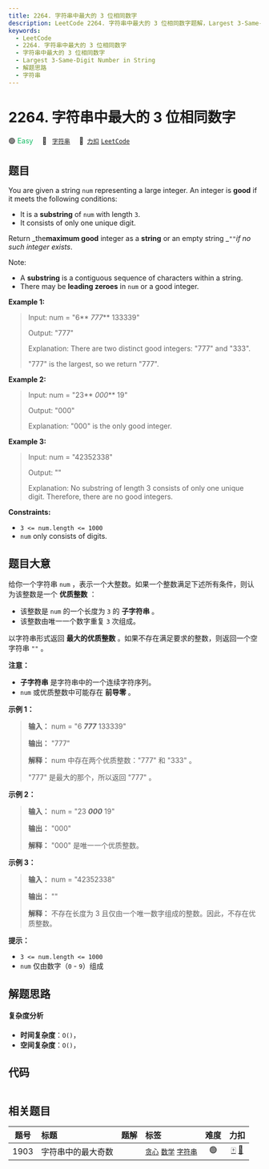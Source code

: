 ```yaml
---
title: 2264. 字符串中最大的 3 位相同数字
description: LeetCode 2264. 字符串中最大的 3 位相同数字题解，Largest 3-Same-Digit Number in String，包含解题思路、复杂度分析以及完整的 JavaScript 代码实现。
keywords:
  - LeetCode
  - 2264. 字符串中最大的 3 位相同数字
  - 字符串中最大的 3 位相同数字
  - Largest 3-Same-Digit Number in String
  - 解题思路
  - 字符串
---
```


# 2264. 字符串中最大的 3 位相同数字

🟢 <font color=#15bd66>Easy</font>&emsp; 🔖&ensp; [`字符串`](/tag/string.md)&emsp; 🔗&ensp;[`力扣`](https://leetcode.cn/problems/largest-3-same-digit-number-in-string) [`LeetCode`](https://leetcode.com/problems/largest-3-same-digit-number-in-string)

## 题目

You are given a string `num` representing a large integer. An integer is
**good** if it meets the following conditions:

  * It is a **substring** of `num` with length `3`.
  * It consists of only one unique digit.

Return _the**maximum good** integer as a **string** or an empty string
_`""`_if no such integer exists_.

Note:

  * A **substring** is a contiguous sequence of characters within a string.
  * There may be **leading zeroes** in `num` or a good integer.



**Example 1:**

> Input: num = "6** _777_** 133339"
> 
> Output: "777"
> 
> Explanation: There are two distinct good integers: "777" and "333".
> 
> "777" is the largest, so we return "777".

**Example 2:**

> Input: num = "23** _000_** 19"
> 
> Output: "000"
> 
> Explanation: "000" is the only good integer.

**Example 3:**

> Input: num = "42352338"
> 
> Output: ""
> 
> Explanation: No substring of length 3 consists of only one unique digit. Therefore, there are no good integers.

**Constraints:**

  * `3 <= num.length <= 1000`
  * `num` only consists of digits.


## 题目大意

给你一个字符串 `num` ，表示一个大整数。如果一个整数满足下述所有条件，则认为该整数是一个 **优质整数** ：

  * 该整数是 `num` 的一个长度为 `3` 的 **子字符串** 。
  * 该整数由唯一一个数字重复 `3` 次组成。

以字符串形式返回 **最大的优质整数** 。如果不存在满足要求的整数，则返回一个空字符串 `""` 。

**注意：**

  * **子字符串** 是字符串中的一个连续字符序列。
  * `num` 或优质整数中可能存在 **前导零** 。



**示例 1：**

> 
> 
> 
> 
> 
> **输入：** num = "6 _**777**_ 133339"
> 
> **输出：** "777"
> 
> **解释：** num 中存在两个优质整数："777" 和 "333" 。
> 
> "777" 是最大的那个，所以返回 "777" 。
> 
> 

**示例 2：**

> 
> 
> 
> 
> 
> **输入：** num = "23 _**000**_ 19"
> 
> **输出：** "000"
> 
> **解释：** "000" 是唯一一个优质整数。
> 
> 

**示例 3：**

> 
> 
> 
> 
> 
> **输入：** num = "42352338"
> 
> **输出：** ""
> 
> **解释：** 不存在长度为 3 且仅由一个唯一数字组成的整数。因此，不存在优质整数。
> 
> 



**提示：**

  * `3 <= num.length <= 1000`
  * `num` 仅由数字（`0` \- `9`）组成


## 解题思路

#### 复杂度分析

- **时间复杂度**：`O()`，
- **空间复杂度**：`O()`，

## 代码

```javascript

```

## 相关题目

<!-- prettier-ignore -->
| 题号 | 标题 | 题解 | 标签 | 难度 | 力扣 |
| :------: | :------ | :------: | :------ | :------: | :------: |
| 1903 | 字符串中的最大奇数 |  |  [`贪心`](/tag/greedy.md) [`数学`](/tag/math.md) [`字符串`](/tag/string.md) | 🟢 | [🀄️](https://leetcode.cn/problems/largest-odd-number-in-string) [🔗](https://leetcode.com/problems/largest-odd-number-in-string) |